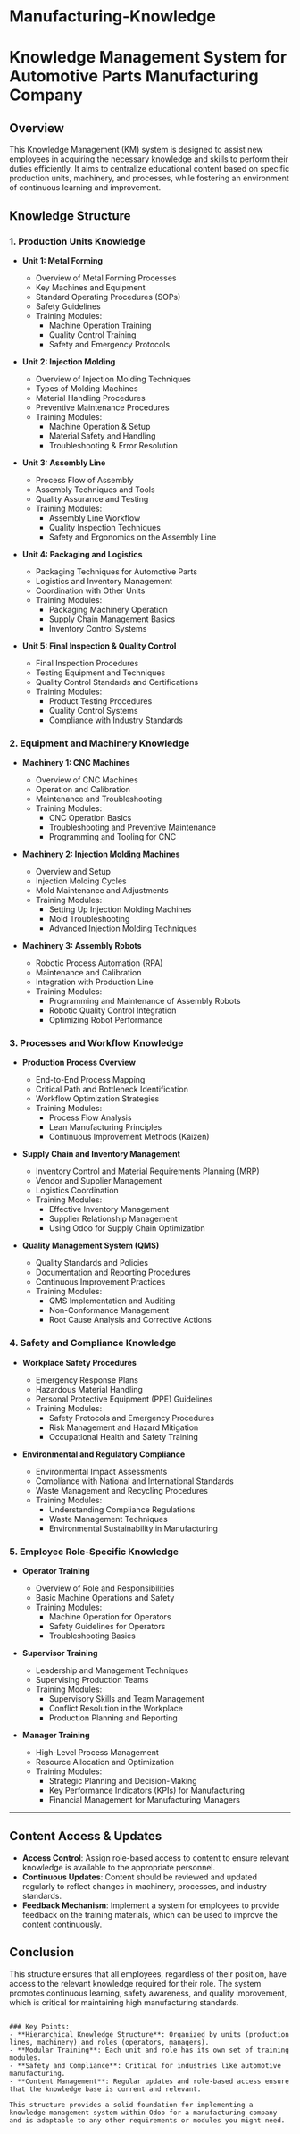 # Manufacturing-Knowledge



# Knowledge Management System for Automotive Parts Manufacturing Company

## Overview
This Knowledge Management (KM) system is designed to assist new employees in acquiring the necessary knowledge and skills to perform their duties efficiently. It aims to centralize educational content based on specific production units, machinery, and processes, while fostering an environment of continuous learning and improvement.

## Knowledge Structure

### 1. **Production Units Knowledge**
   - **Unit 1: Metal Forming**
     - Overview of Metal Forming Processes
     - Key Machines and Equipment
     - Standard Operating Procedures (SOPs)
     - Safety Guidelines
     - Training Modules: 
       - Machine Operation Training
       - Quality Control Training
       - Safety and Emergency Protocols
     
   - **Unit 2: Injection Molding**
     - Overview of Injection Molding Techniques
     - Types of Molding Machines
     - Material Handling Procedures
     - Preventive Maintenance Procedures
     - Training Modules: 
       - Machine Operation & Setup
       - Material Safety and Handling
       - Troubleshooting & Error Resolution
     
   - **Unit 3: Assembly Line**
     - Process Flow of Assembly
     - Assembly Techniques and Tools
     - Quality Assurance and Testing
     - Training Modules:
       - Assembly Line Workflow
       - Quality Inspection Techniques
       - Safety and Ergonomics on the Assembly Line
     
   - **Unit 4: Packaging and Logistics**
     - Packaging Techniques for Automotive Parts
     - Logistics and Inventory Management
     - Coordination with Other Units
     - Training Modules:
       - Packaging Machinery Operation
       - Supply Chain Management Basics
       - Inventory Control Systems
     
   - **Unit 5: Final Inspection & Quality Control**
     - Final Inspection Procedures
     - Testing Equipment and Techniques
     - Quality Control Standards and Certifications
     - Training Modules:
       - Product Testing Procedures
       - Quality Control Systems
       - Compliance with Industry Standards

### 2. **Equipment and Machinery Knowledge**
   - **Machinery 1: CNC Machines**
     - Overview of CNC Machines
     - Operation and Calibration
     - Maintenance and Troubleshooting
     - Training Modules:
       - CNC Operation Basics
       - Troubleshooting and Preventive Maintenance
       - Programming and Tooling for CNC
     
   - **Machinery 2: Injection Molding Machines**
     - Overview and Setup
     - Injection Molding Cycles
     - Mold Maintenance and Adjustments
     - Training Modules:
       - Setting Up Injection Molding Machines
       - Mold Troubleshooting
       - Advanced Injection Molding Techniques
     
   - **Machinery 3: Assembly Robots**
     - Robotic Process Automation (RPA)
     - Maintenance and Calibration
     - Integration with Production Line
     - Training Modules:
       - Programming and Maintenance of Assembly Robots
       - Robotic Quality Control Integration
       - Optimizing Robot Performance

### 3. **Processes and Workflow Knowledge**
   - **Production Process Overview**
     - End-to-End Process Mapping
     - Critical Path and Bottleneck Identification
     - Workflow Optimization Strategies
     - Training Modules:
       - Process Flow Analysis
       - Lean Manufacturing Principles
       - Continuous Improvement Methods (Kaizen)

   - **Supply Chain and Inventory Management**
     - Inventory Control and Material Requirements Planning (MRP)
     - Vendor and Supplier Management
     - Logistics Coordination
     - Training Modules:
       - Effective Inventory Management
       - Supplier Relationship Management
       - Using Odoo for Supply Chain Optimization

   - **Quality Management System (QMS)**
     - Quality Standards and Policies
     - Documentation and Reporting Procedures
     - Continuous Improvement Practices
     - Training Modules:
       - QMS Implementation and Auditing
       - Non-Conformance Management
       - Root Cause Analysis and Corrective Actions

### 4. **Safety and Compliance Knowledge**
   - **Workplace Safety Procedures**
     - Emergency Response Plans
     - Hazardous Material Handling
     - Personal Protective Equipment (PPE) Guidelines
     - Training Modules:
       - Safety Protocols and Emergency Procedures
       - Risk Management and Hazard Mitigation
       - Occupational Health and Safety Training

   - **Environmental and Regulatory Compliance**
     - Environmental Impact Assessments
     - Compliance with National and International Standards
     - Waste Management and Recycling Procedures
     - Training Modules:
       - Understanding Compliance Regulations
       - Waste Management Techniques
       - Environmental Sustainability in Manufacturing

### 5. **Employee Role-Specific Knowledge**
   - **Operator Training**
     - Overview of Role and Responsibilities
     - Basic Machine Operations and Safety
     - Training Modules:
       - Machine Operation for Operators
       - Safety Guidelines for Operators
       - Troubleshooting Basics
     
   - **Supervisor Training**
     - Leadership and Management Techniques
     - Supervising Production Teams
     - Training Modules:
       - Supervisory Skills and Team Management
       - Conflict Resolution in the Workplace
       - Production Planning and Reporting

   - **Manager Training**
     - High-Level Process Management
     - Resource Allocation and Optimization
     - Training Modules:
       - Strategic Planning and Decision-Making
       - Key Performance Indicators (KPIs) for Manufacturing
       - Financial Management for Manufacturing Managers

---

## Content Access & Updates

- **Access Control**: Assign role-based access to content to ensure relevant knowledge is available to the appropriate personnel.
- **Continuous Updates**: Content should be reviewed and updated regularly to reflect changes in machinery, processes, and industry standards.
- **Feedback Mechanism**: Implement a system for employees to provide feedback on the training materials, which can be used to improve the content continuously.

## Conclusion

This structure ensures that all employees, regardless of their position, have access to the relevant knowledge required for their role. The system promotes continuous learning, safety awareness, and quality improvement, which is critical for maintaining high manufacturing standards.

```

### Key Points:
- **Hierarchical Knowledge Structure**: Organized by units (production lines, machinery) and roles (operators, managers).
- **Modular Training**: Each unit and role has its own set of training modules.
- **Safety and Compliance**: Critical for industries like automotive manufacturing.
- **Content Management**: Regular updates and role-based access ensure that the knowledge base is current and relevant.

This structure provides a solid foundation for implementing a knowledge management system within Odoo for a manufacturing company and is adaptable to any other requirements or modules you might need.
